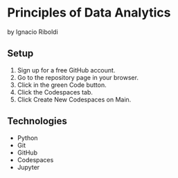 # Principles of Data Analytics

by Ignacio Riboldi

## Setup

1. Sign up for a free GitHub account.
2. Go to the repository page in your browser.
3. Click in the green Code button.
4. Click the Codespaces tab.
5. Click Create New Codespaces on Main.

## Technologies

- Python
- Git
- GitHub
- Codespaces
- Jupyter
